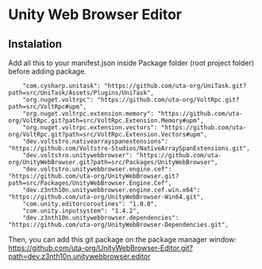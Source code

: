 # Unity Web Browser Editor

## Instalation

Add all this to your manifest.json inside Package folder (root project folder) before adding package.

```
	"com.cysharp.unitask": "https://github.com/uta-org/UniTask.git?path=src/UniTask/Assets/Plugins/UniTask",
	"org.nuget.voltrpc": "https://github.com/uta-org/VoltRpc.git?path=src/VoltRpc#upm",
	"org.nuget.voltrpc.extension.memory": "https://github.com/uta-org/VoltRpc.git?path=src/VoltRpc.Extension.Memory#upm",
	"org.nuget.voltrpc.extension.vectors": "https://github.com/uta-org/VoltRpc.git?path=src/VoltRpc.Extension.Vectors#upm",
	"dev.voltstro.nativearrayspanextensions": "https://github.com/Voltstro-Studios/NativeArraySpanExtensions.git",
	"dev.voltstro.unitywebbrowser": "https://github.com/uta-org/UnityWebBrowser.git?path=src/Packages/UnityWebBrowser",
	"dev.voltstro.unitywebbrowser.engine.cef": "https://github.com/uta-org/UnityWebBrowser.git?path=src/Packages/UnityWebBrowser.Engine.Cef",
	"dev.z3nth10n.unitywebbrowser.engine.cef.win.x64": "https://github.com/uta-org/UnityWebBrowser-Win64.git",
	"com.unity.editorcoroutines": "1.0.0",
	"com.unity.inputsystem": "1.4.2",
	"dev.z3nth10n.unitywebbrowser.dependencies": "https://github.com/uta-org/UnityWebBrowser-Dependencies.git",
```

Then, you can add this git package on the package manager window: https://github.com/uta-org/UnityWebBrowser-Editor.git?path=dev.z3nth10n.unitywebbrowser.editor